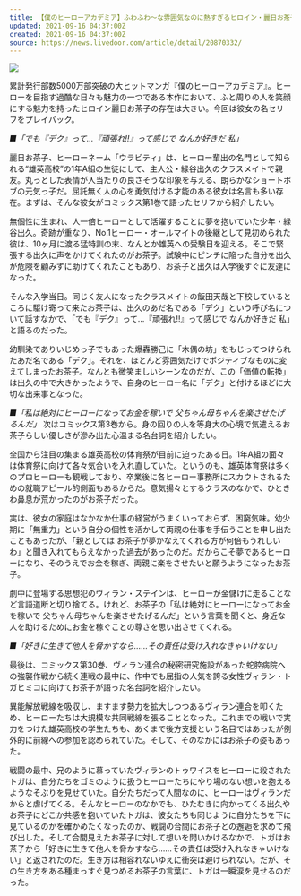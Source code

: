 ```yaml
---
title: 【僕のヒーローアカデミア】ふわふわ〜な雰囲気なのに熱すぎるヒロイン・麗日お茶子
updated: 2021-09-16 04:37:00Z
created: 2021-09-16 04:37:00Z
source: https://news.livedoor.com/article/detail/20870332/
---
```


![](https://image.news.livedoor.com/newsimage/stf/9/b/9bd24_1578_a844bd0120f93753509dcb4ef1e6807a.jpg)

累計発行部数5000万部突破の大ヒットマンガ『僕のヒーローアカデミア』。ヒーローを目指す過酷な日々も魅力の一つである本作において、ふと周りの人を笑顔にする魅力を持ったヒロイン麗日お茶子の存在は大きい。今回は彼女の名セリフをプレイバック。

*■「でも『デク』って…『頑張れ!!』って感じで なんか好きだ 私」*

麗日お茶子、ヒーローネーム「ウラビティ」は、ヒーロー輩出の名門として知られる“雄英高校”の1年A組の生徒にして、主人公・緑谷出久のクラスメイトで親友。丸っとした表情が人当たりの良さそうな印象を与える、朗らかなショートボブの元気っ子だ。屈託無く人の心を勇気付ける才能のある彼女は名言も多い存在。まずは、そんな彼女がコミックス第1巻で語ったセリフから紹介したい。

無個性に生まれ、人一倍ヒーローとして活躍することに夢を抱いていた少年・緑谷出久。奇跡が重なり、No.1ヒーロー・オールマイトの後継として見初められた彼は、10ヶ月に渡る猛特訓の末、なんとか雄英への受験日を迎える。そこで緊張する出久に声をかけてくれたのがお茶子。試験中にピンチに陥った自分を出久が危険を顧みずに助けてくれたこともあり、お茶子と出久は入学後すぐに友達になった。

そんな入学当日。同じく友人になったクラスメイトの飯田天哉と下校しているところに駆け寄って来たお茶子は、出久のあだ名である「デク」という呼び名について話すなかで、「でも『デク』って…『頑張れ!!』って感じで なんか好きだ 私」と語るのだった。

幼馴染でありいじめっ子でもあった爆轟勝己に「木偶の坊」をもじってつけられたあだ名である「デク」。それを、ほとんど雰囲気だけでポジティブなものに変えてしまったお茶子。なんとも微笑ましいシーンなのだが、この「価値の転換」は出久の中で大きかったようで、自身のヒーロー名に「デク」と付けるほどに大切な出来事となった。

*■「私は絶対にヒーローになってお金を稼いで 父ちゃん母ちゃんを楽させたげるんだ」*
次はコミックス第3巻から。身の回りの人を等身大の心境で気遣えるお茶子らしい優しさが滲み出た心温まる名台詞を紹介したい。

全国から注目の集まる雄英高校の体育祭が目前に迫ったある日。1年A組の面々は体育祭に向けて各々気合いを入れ直していた。というのも、雄英体育祭は多くのプロヒーローも観戦しており、卒業後に各ヒーロー事務所にスカウトされるための就職アピール的側面もあるからだ。意気揚々とするクラスのなかで、ひときわ鼻息が荒かったのがお茶子だった。

実は、彼女の家庭はなかなか仕事の経営がうまくいっておらず、困窮気味。幼少期に「無重力」という自分の個性を活かして両親の仕事を手伝うことを申し出たこともあったが、「親としては お茶子が夢かなえてくれる方が何倍もうれしいわ」と聞き入れてもらえなかった過去があったのだ。だからこそ夢であるヒーローになり、そのうえでお金を稼ぎ、両親に楽をさせたいと願うようになったお茶子。

劇中に登場する思想犯のヴィラン・ステインは、ヒーローが金儲けに走ることなど言語道断と切り捨てる。けれど、お茶子の「私は絶対にヒーローになってお金を稼いで 父ちゃん母ちゃんを楽させたげるんだ」という言葉を聞くと、身近な人を助けるためにお金を稼ぐことの尊さを思い出させてくれる。

*■「好きに生きて他人を脅かすなら……その責任は受け入れなきゃいけない」*

最後は、コミックス第30巻、ヴィラン連合の秘密研究施設があった蛇腔病院への強襲作戦から続く連戦の最中に、作中でも屈指の人気を誇る女性ヴィラン・トガヒミコに向けてお茶子が語った名台詞を紹介したい。

異能解放戦線を吸収し、ますます勢力を拡大しつつあるヴィラン連合を叩くため、ヒーローたちは大規模な共同戦線を張ることとなった。これまでの戦いで実力をつけた雄英高校の学生たちも、あくまで後方支援という名目ではあったが例外的に前線への参加を認められていた。そして、そのなかにはお茶子の姿もあった。

戦闘の最中、兄のように慕っていたヴィランのトゥワイスをヒーローに殺されたトガは、自分たちをゴミのように扱うヒーローたちにやり場のない想いを抱えるようなそぶりを見せていた。自分たちだって人間なのに、ヒーローはヴィランだからと虐げてくる。そんなヒーローのなかでも、ひたむきに向かってくる出久やお茶子にどこか共感を抱いていたトガは、彼女たちも同じように自分たちを下に見ているのかを確かめたくなったのか、戦闘の合間にお茶子との邂逅を求めて飛び出した。そして合間見えたお茶子に対して想いを問いかけるなかで、トガはお茶子から「好きに生きて他人を脅かすなら……その責任は受け入れなきゃいけない」と返されたのだ。生き方は相容れないゆえに衝突は避けられない。だが、その生き方をある種まっすぐ見つめるお茶子の言葉に、トガは一瞬涙を見せるのだった。